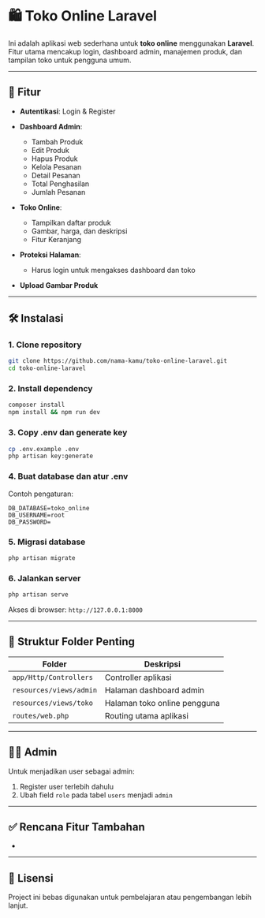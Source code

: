 # 🛍️ Toko Online Laravel

Ini adalah aplikasi web sederhana untuk **toko online** menggunakan **Laravel**.
Fitur utama mencakup login, dashboard admin, manajemen produk, dan tampilan toko untuk pengguna umum.

---

## 🔧 Fitur

* **Autentikasi**: Login & Register
* **Dashboard Admin**:

  * Tambah Produk
  * Edit Produk
  * Hapus Produk
  * Kelola Pesanan
  * Detail Pesanan
  * Total Penghasilan
  * Jumlah Pesanan
* **Toko Online**:

  * Tampilkan daftar produk
  * Gambar, harga, dan deskripsi
  * Fitur Keranjang
* **Proteksi Halaman**:

  * Harus login untuk mengakses dashboard dan toko
* **Upload Gambar Produk**

---

## 🛠️ Instalasi

### 1. Clone repository

```bash
git clone https://github.com/nama-kamu/toko-online-laravel.git
cd toko-online-laravel
```

### 2. Install dependency

```bash
composer install
npm install && npm run dev
```

### 3. Copy .env dan generate key

```bash
cp .env.example .env
php artisan key:generate
```

### 4. Buat database dan atur .env

Contoh pengaturan:

```
DB_DATABASE=toko_online
DB_USERNAME=root
DB_PASSWORD=
```

### 5. Migrasi database

```bash
php artisan migrate
```

### 6. Jalankan server

```bash
php artisan serve
```

Akses di browser: `http://127.0.0.1:8000`

---

## 📂 Struktur Folder Penting

| Folder                  | Deskripsi                    |
| ----------------------- | ---------------------------- |
| `app/Http/Controllers`  | Controller aplikasi          |
| `resources/views/admin` | Halaman dashboard admin      |
| `resources/views/toko`  | Halaman toko online pengguna |
| `routes/web.php`        | Routing utama aplikasi       |

---

## 🙋‍♂️ Admin

Untuk menjadikan user sebagai admin:

1. Register user terlebih dahulu
2. Ubah field `role` pada tabel `users` menjadi `admin`

---

## ✅ Rencana Fitur Tambahan

*

---

## 🔧 Lisensi

Project ini bebas digunakan untuk pembelajaran atau pengembangan lebih lanjut.
